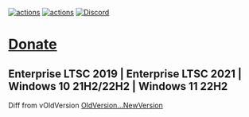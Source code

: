 [![actions](https://img.shields.io/badge/Sophia%20News-Telegram-blue?style=flat&logo=Telegram)](https://t.me/SophiaNews) [![actions](https://img.shields.io/badge/Sophia%20Chat-Telegram-blue?style=flat&logo=Telegram)](https://t.me/Sophia_Chat) [![Discord](https://discordapp.com/api/guilds/1006179075263561779/widget.png?style=shield)](https://discord.gg/sSryhaEv79)

# [Donate](https://github.com/farag2/Sophia-Script-for-Windows#donations)

## Enterprise LTSC 2019 | Enterprise LTSC 2021 | Windows 10 21H2/22H2 | Windows 11 22H2

Diff from vOldVersion
[OldVersion...NewVersion](https://github.com/farag2/Sophia-Script-for-Windows/compare/OldVersion...NewVersion)
